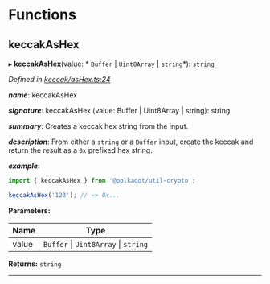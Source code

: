 

# Functions

<a id="keccakashex"></a>

##  keccakAsHex

▸ **keccakAsHex**(value: * `Buffer` &#124; `Uint8Array` &#124; `string`*): `string`

*Defined in [keccak/asHex.ts:24](https://github.com/polkadot-js/common/blob/75c09a9/packages/util-crypto/src/keccak/asHex.ts#L24)*

*__name__*: keccakAsHex

*__signature__*: keccakAsHex (value: Buffer | Uint8Array | string): string

*__summary__*: Creates a keccak hex string from the input.

*__description__*: From either a `string` or a `Buffer` input, create the keccak and return the result as a `0x` prefixed hex string.

*__example__*:   

```javascript
import { keccakAsHex } from '@polkadot/util-crypto';

keccakAsHex('123'); // => 0x...
```

**Parameters:**

| Name | Type |
| ------ | ------ |
| value |  `Buffer` &#124; `Uint8Array` &#124; `string`|

**Returns:** `string`

___

